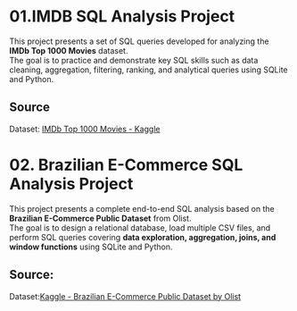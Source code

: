 # 01.IMDB SQL Analysis Project

This project presents a set of SQL queries developed for analyzing the **IMDb Top 1000 Movies** dataset.  
The goal is to practice and demonstrate key SQL skills such as data cleaning, aggregation, filtering, ranking, and analytical queries using SQLite and Python.

## Source
Dataset: [IMDb Top 1000 Movies - Kaggle](https://www.kaggle.com/datasets/ankushpanday1/imdb-top-1000-movies)


# 02. Brazilian E-Commerce SQL Analysis Project
This project presents a complete end-to-end SQL analysis based on the **Brazilian E-Commerce Public Dataset** from Olist.  
The goal is to design a relational database, load multiple CSV files, and perform SQL queries covering **data exploration, aggregation, joins, and window functions** using SQLite and Python.

## Source:
Dataset:[Kaggle - Brazilian E-Commerce Public Dataset by Olist](https://www.kaggle.com/datasets/olistbr/brazilian-ecommerce)

